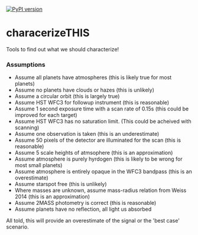 [![PyPI version](https://badge.fury.io/py/characterizethis.svg)](https://badge.fury.io/py/characterizethis)

# characerizeTHIS

Tools to find out what we should characterize!

### Assumptions

* Assume all planets have atmospheres (this is likely true for most planets)
* Assume no planets have clouds or hazes (this is unlikely)
* Assume a circular orbit (this is largely true)
* Assume HST WFC3 for followup instrument (this is reasonable)
* Assume 1 second exposure time with a scan rate of 0.15s (this could be improved for each target)
* Assume HST WFC3 has no saturation limit. (This could be acheived with scanning)
* Assume one observation is taken (this is an underestimate)
* Assume 50 pixels of the detector are illuminated for the scan (this is reasonable)
* Assume 5 scale heights of atmsophere (this is an approximation)
* Assume atmosphere is purely hyrdogen (this is likely to be wrong for most small planets)
* Assume atmosphere is entirely opaque in the WFC3 bandpass (this is an overestimate)
* Assume starspot free (this is unlikely)
* Where masses are unknown, assume mass-radius relation from Weiss 2014 (this is an approximation)
* Assume 2MASS photometry is correct (this is reasonable)
* Assume planets have no reflection, all light us absorbed

All told, this will provide an overestimate of the signal or the 'best case' scenario.
